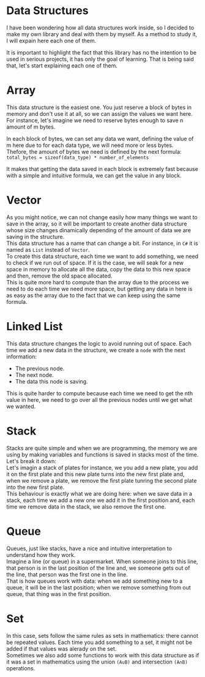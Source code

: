 # Data Structures

I have been wondering how all data structures work inside, so I decided to make my own library and deal with them by myself.
As a method to study it, I will expain here each one of them.

It is important to highlight the fact that this library has no the intention to be used in serious projects, it has only the goal of learning.
That is being said that, let's start explaining each one of them.

# Array

This data structure is the easiest one. You just reserve a block of bytes in memory and don't use it at all, so we can assign the values we want here.<br>
For instance, let's imagine we need to reserve bytes enough to save n amount of m bytes.<br>

In each block of bytes, we can set any data we want, defining the value of m here due to for each data type, we will need more or less bytes.<br>
Thefore, the amount of bytes we need is defined by the next formula: `total_bytes = sizeof(data_type) * number_of_elements`<br>

It makes that getting the data saved in each block is extremely fast because with a simple and intuitive formula, we can get the value in any block.<br>

# Vector

As you might notice, we can not change easily how many things we want to save in the array, so it will be important to create another data structure whose size changes dinamically depending of the amount of data we are saving in the structure.<br>
This data structure has a name that can change a bit. For instance, in `C#` it is named as `List` instead of `Vector`.<br>
To create this data structure, each time we want to add something, we need to check if we run out of space. If it is the case, we will seak for a new space in memory to allocate all the data, copy the data to this new space and then, remove the old space allocated.<br>
This is quite more hard to compute than the array due to the process we need to do each time we need more space, but getting any data in here is as easy as the array due to the fact that we can keep using the same formula.<br>

# Linked List

This data structure changes the logic to avoid running out of space. Each time we add a new data in the structure, we create a `node` with the next information:

<ul>
	<li> The previous node. </li>
	<li> The next node. </li>
	<li> The data this node is saving. </li>
</ul>

This is quite harder to compute because each time we need to get the nth value in here, we need to go over all the previous nodes until we get what we wanted.<br>

# Stack

Stacks are quite simple and when we are programming, the memory we are using by making variables and functions is saved in stacks most of the time. Let's break it down:<br>
Let's imagin a stack of plates for instance, we you add a new plate, you add it on the first plate and this new plate turns into the new first plate and, when we remove a plate, we remove the first plate tunring the second plate into the new first plate.<br>
This behaviour is exactly what we are doing here: when we save data in a stack, each time we add a new one we add it in the first position and, each time we remove data in the stack, we also remove the first one.<br>

# Queue

Queues, just like stacks, have a nice and intuitive interpretation to understand how they work.<br>
Imagine a line (or queue) in a supermarket. When someone joins to this line, that person is in the last position of the line and, we someone gets out of the line, that person was the first one in the line.<br>
That is how queues work with data: when we add something new to a queue, it will be in the last position; when we remove something from out queue, that thing was in the first position.<br>

# Set

In this case, sets follow the same rules as sets in mathematics: there cannot be repeated values. Each time you add something to a set, it might not be added if that values was alerady on the set.<br>
Sometimes we also add some functions to work with this data structure as if it was a set in mathematics using the union `(A∪B)` and intersection `(A∩B)` operations.

